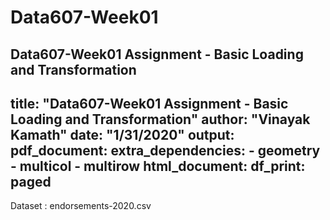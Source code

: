 # Data607-Week01
Data607-Week01 Assignment - Basic Loading and Transformation
---
title: "Data607-Week01 Assignment - Basic Loading and Transformation"
author: "Vinayak Kamath"
date: "1/31/2020"
output: 
  pdf_document:
    extra_dependencies:
    - geometry
    - multicol
    - multirow
  html_document:
    df_print: paged
---

Dataset : endorsements-2020.csv
